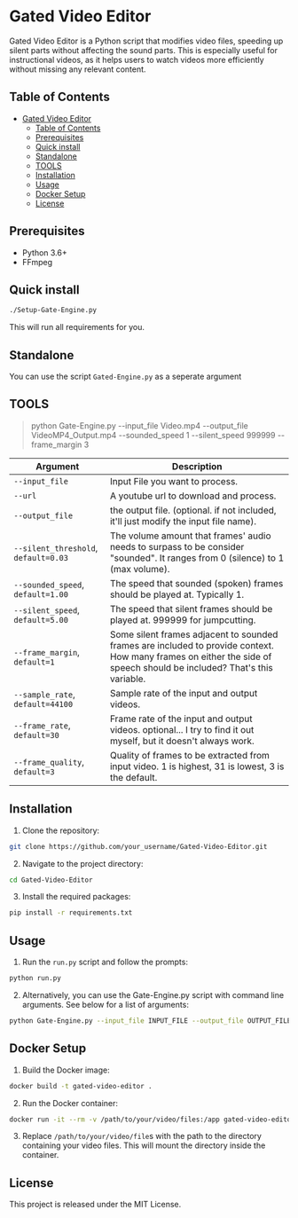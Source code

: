 # Gated Video Editor

Gated Video Editor is a Python script that modifies video files, speeding up silent parts without affecting the sound parts. This is especially useful for instructional videos, as it helps users to watch videos more efficiently without missing any relevant content.

## Table of Contents

- [Gated Video Editor](#gated-video-editor)
  - [Table of Contents](#table-of-contents)
  - [Prerequisites](#prerequisites)
  - [Quick install](#quick-install)
  - [Standalone](#standalone)
  - [TOOLS](#tools)
  - [Installation](#installation)
  - [Usage](#usage)
  - [Docker Setup](#docker-setup)
  - [License](#license)

## Prerequisites

- Python 3.6+
- FFmpeg

## Quick install

```bash
./Setup-Gate-Engine.py
```

This will run all requirements for you.

## Standalone

You can use the script `Gated-Engine.py` as a seperate argument

## TOOLS

>python Gate-Engine.py --input_file Video.mp4 --output_file VideoMP4_Output.mp4 --sounded_speed 1 --silent_speed 999999 --frame_margin 3

| Argument | Description |
| --- | --- |
| `--input_file` | Input File you want to process. |
| `--url` | A youtube url to download and process. |
| `--output_file` | the output file. (optional. if not included, it'll just modify the input file name). |
| `--silent_threshold`, `default=0.03` | The volume amount that frames' audio needs to surpass to be consider \"sounded\". It ranges from 0 (silence) to 1 (max volume). |
| `--sounded_speed`, `default=1.00` | The speed that sounded (spoken) frames should be played at. Typically 1. |
| `--silent_speed`, `default=5.00` | The speed that silent frames should be played at. 999999 for jumpcutting. |
| `--frame_margin`, `default=1` | Some silent frames adjacent to sounded frames are included to provide context. How many frames on either the side of speech should be included? That's this variable. |
| `--sample_rate`, `default=44100` | Sample rate of the input and output videos. |
| `--frame_rate`, `default=30` | Frame rate of the input and output videos. optional... I try to find it out myself, but it doesn't always work. |
| `--frame_quality`, `default=3` | Quality of frames to be extracted from input video. 1 is highest, 31 is lowest, 3 is the default. |

## Installation

1. Clone the repository:

```bash
git clone https://github.com/your_username/Gated-Video-Editor.git
```

2. Navigate to the project directory:

```bash
cd Gated-Video-Editor
```

3. Install the required packages:

```bash
pip install -r requirements.txt
```

## Usage

1. Run the `run.py` script and follow the prompts:

```bash
python run.py
```

2. Alternatively, you can use the Gate-Engine.py script with command line arguments. See below for a list of arguments:

```bash	
python Gate-Engine.py --input_file INPUT_FILE --output_file OUTPUT_FILE --sounded_speed 1 --silent_speed 999999 --frame_margin 3 --frame_rate FRAME_RATE
```

## Docker Setup

1. Build the Docker image:

```bash
docker build -t gated-video-editor .
```

2. Run the Docker container:

```bash
docker run -it --rm -v /path/to/your/video/files:/app gated-video-editor
```

3. Replace `/path/to/your/video/file`s with the path to the directory containing your video files. This will mount the directory inside the container.

## License

This project is released under the MIT License.
